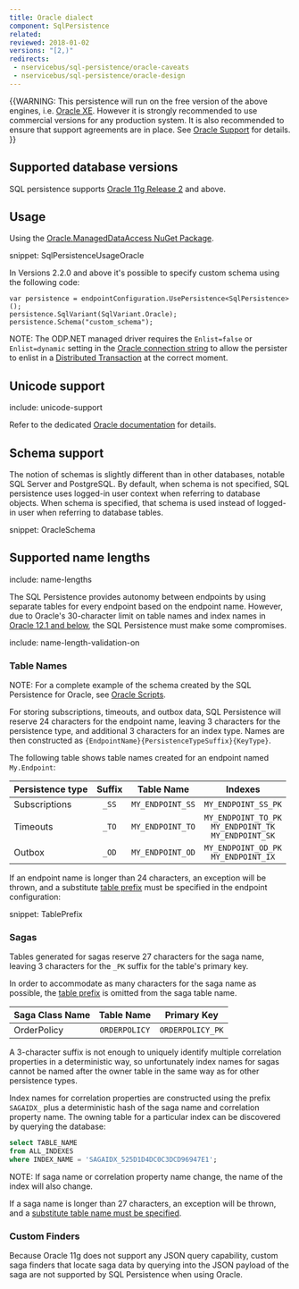 ```yaml
---
title: Oracle dialect
component: SqlPersistence
related:
reviewed: 2018-01-02
versions: "[2,)"
redirects:
 - nservicebus/sql-persistence/oracle-caveats
 - nservicebus/sql-persistence/oracle-design
---
```


{{WARNING: This persistence will run on the free version of the above engines, i.e. [Oracle XE](https://www.oracle.com/technetwork/database/database-technologies/express-edition/overview/index.html). However it is strongly recommended to use commercial versions for any production system. It is also recommended to ensure that support agreements are in place. See [Oracle Support](https://www.oracle.com/support/index.html) for details.
}}


## Supported database versions

SQL persistence supports [Oracle 11g Release 2](https://docs.oracle.com/cd/E11882_01/readmes.112/e41331/chapter11204.htm) and above.


## Usage

Using the [Oracle.ManagedDataAccess NuGet Package](https://www.nuget.org/packages/Oracle.ManagedDataAccess).

snippet: SqlPersistenceUsageOracle

In Versions 2.2.0 and above it's possible to specify custom schema using the following code:

```
var persistence = endpointConfiguration.UsePersistence<SqlPersistence>();
persistence.SqlVariant(SqlVariant.Oracle);
persistence.Schema("custom_schema");
```

NOTE: The ODP.NET managed driver requires the `Enlist=false` or `Enlist=dynamic` setting in the [Oracle connection string](https://docs.oracle.com/database/121/ODPNT/featConnecting.htm) to allow the persister to enlist in a [Distributed Transaction](https://msdn.microsoft.com/en-us/library/windows/desktop/ms681205.aspx) at the correct moment.


## Unicode support

include: unicode-support

Refer to the dedicated [Oracle documentation](https://docs.oracle.com/cd/B19306_01/server.102/b14225/ch2charset.htm) for details.


## Schema support

The notion of schemas is slightly different than in other databases, notable SQL Server and PostgreSQL. By default, when schema is not specified, SQL persistence uses logged-in user context when referring to database objects. When schema is specified, that schema is used instead of logged-in user when referring to database tables. 

snippet: OracleSchema


## Supported name lengths

include: name-lengths

The SQL Persistence provides autonomy between endpoints by using separate tables for every endpoint based on the endpoint name. However, due to Oracle's 30-character limit on table names and index names in [Oracle 12.1 and below](https://docs.oracle.com/database/121/SQLRF/sql_elements008.htm#SQLRF00223), the SQL Persistence must make some compromises.

include: name-length-validation-on


### Table Names

NOTE: For a complete example of the schema created by the SQL Persistence for Oracle, see [Oracle Scripts](oracle-scripts.md).

For storing subscriptions, timeouts, and outbox data, SQL Persistence will reserve 24 characters for the endpoint name, leaving 3 characters for the persistence type, and additional 3 characters for an index type. Names are then constructed as `{EndpointName}{PersistenceTypeSuffix}{KeyType}`.

The following table shows table names created for an endpoint named `My.Endpoint`:

| Persistence type | Suffix |    Table Name    |       Indexes       |
|------------------|:------:|:----------------:|:-------------------:|
| Subscriptions    |  `_SS` | `MY_ENDPOINT_SS` | `MY_ENDPOINT_SS_PK` |
| Timeouts         |  `_TO` | `MY_ENDPOINT_TO` | `MY_ENDPOINT_TO_PK`<br/>`MY_ENDPOINT_TK`<br/>`MY_ENDPOINT_SK` |
| Outbox           |  `_OD` | `MY_ENDPOINT_OD` | `MY_ENDPOINT_OD_PK`<br/>`MY_ENDPOINT_IX` |

If an endpoint name is longer than 24 characters, an exception will be thrown, and a substitute [table prefix](/persistence/sql/install.md#table-prefix) must be specified in the endpoint configuration:

snippet: TablePrefix


### Sagas

Tables generated for sagas reserve 27 characters for the saga name, leaving 3 characters for the `_PK` suffix for the table's primary key.

In order to accommodate as many characters for the saga name as possible, the [table prefix](/persistence/sql/install.md#table-prefix) is omitted from the saga table name.

| Saga Class Name |   Table Name  |    Primary Key   |
|-----------------|:-------------:|:----------------:|
| OrderPolicy     | `ORDERPOLICY` | `ORDERPOLICY_PK` |

A 3-character suffix is not enough to uniquely identify multiple correlation properties in a deterministic way, so unfortunately index names for sagas cannot be named after the owner table in the same way as for other persistence types.

Index names for correlation properties are constructed using the prefix `SAGAIDX_` plus a deterministic hash of the saga name and correlation property name. The owning table for a particular index can be discovered by querying the database:

```sql
select TABLE_NAME
from ALL_INDEXES
where INDEX_NAME = 'SAGAIDX_525D1D4DC0C3DCD96947E1';
```

NOTE: If saga name or correlation property name change, the name of the index will also change.

If a saga name is longer than 27 characters, an exception will be thrown, and a [substitute table name must be specified](saga.md#table-structure-table-name).


### Custom Finders

Because Oracle 11g does not support any JSON query capability, custom saga finders that locate saga data by querying into the JSON payload of the saga are not supported by SQL Persistence when using Oracle.
